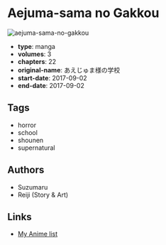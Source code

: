 # Aejuma-sama no Gakkou

![aejuma-sama-no-gakkou](https://cdn.myanimelist.net/images/manga/2/204367.jpg)

-   **type**: manga
-   **volumes**: 3
-   **chapters**: 22
-   **original-name**: あえじゅま様の学校
-   **start-date**: 2017-09-02
-   **end-date**: 2017-09-02

## Tags

-   horror
-   school
-   shounen
-   supernatural

## Authors

-   Suzumaru
-   Reiji (Story & Art)

## Links

-   [My Anime list](https://myanimelist.net/manga/109591/Aejuma-sama_no_Gakkou)
